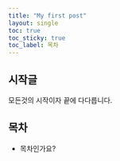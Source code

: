 ```yaml
---
title: "My first post"
layout: single
toc: true
toc_sticky: true
toc_label: 목차 
---
```


## 시작글

모든것의 시작이자 끝에 다다릅니다.

## 목차

- 목차인가요?

